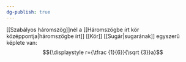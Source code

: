```yaml
---
dg-publish: true
---
```

[[Szabályos háromszög]]nél a [[Háromszögbe írt kör középpontja|háromszögbe írt]] [[Kör]] 
[[Sugár|sugarának]] egyszerű képlete van:
$${\displaystyle r={\tfrac {1}{6}}{\sqrt {3}}a}$$